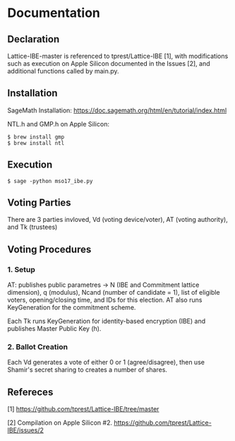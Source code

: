 # Documentation

## Declaration
Lattice-IBE-master is referenced to tprest/Lattice-IBE [1], with modifications such as execution on Apple Silicon documented in the Issues [2], and additional functions called by main.py.

## Installation

SageMath Installation: https://doc.sagemath.org/html/en/tutorial/index.html

NTL.h and GMP.h on Apple Silicon:

```
$ brew install gmp
$ brew install ntl
```
## Execution

```$ sage -python mso17_ibe.py```

## Voting Parties

There are 3 parties invloved, Vd (voting device/voter), AT (voting authority), and Tk (trustees)

## Voting Procedures

### 1. Setup

AT: publishes public parametres -> N (IBE and Commitment lattice dimension), q (modulus), Ncand (number of candidate = 1), list of eligible voters, opening/closing time, and IDs for this election.
AT also runs KeyGeneration for the commitment scheme.

Each Tk runs KeyGeneration for identity-based encryption (IBE) and publishes Master Public Key (h).

### 2. Ballot Creation

Each Vd generates a vote of either 0 or 1 (agree/disagree), then use Shamir's secret sharing to creates a number of shares.




## Refereces

[1] https://github.com/tprest/Lattice-IBE/tree/master

[2] Compilation on Apple Silicon #2. https://github.com/tprest/Lattice-IBE/issues/2
